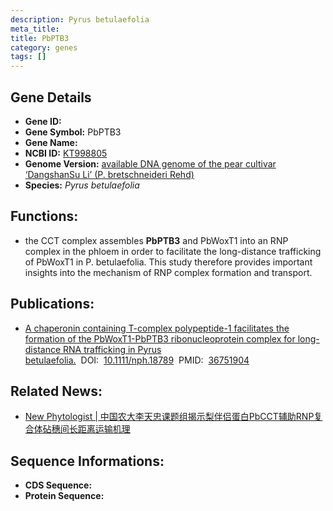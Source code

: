 ```yaml
---
description: Pyrus betulaefolia
meta_title:
title: PbPTB3
category: genes
tags: []
---
```


## Gene Details
- **Gene ID:**	[]()
- **Gene Symbol:** PbPTB3
- **Gene Name:** 
- **NCBI ID:** [KT998805](https://www.ncbi.nlm.nih.gov/gene/?term=KT998805)
- **Genome Version:** [available DNA genome of the pear cultivar ‘DangshanSu Li’ (P. bretschneideri Rehd)]()
- **Species:** *Pyrus betulaefolia*

## Functions:
   - the CCT complex assembles **PbPTB3** and PbWoxT1 into an RNP complex in the phloem in order to facilitate the long-distance trafficking of PbWoxT1 in P. betulaefolia.  This study therefore provides important insights into the mechanism of RNP complex formation and transport.

## Publications:
   - [A chaperonin containing T-complex polypeptide-1 facilitates the formation of the PbWoxT1-PbPTB3 ribonucleoprotein complex for long-distance RNA trafficking in Pyrus betulaefolia.]( https://nph.onlinelibrary.wiley.com/doi/10.1111/nph.18789)&nbsp;&nbsp;DOI:&nbsp;&nbsp;[10.1111/nph.18789](https://nph.onlinelibrary.wiley.com/doi/10.1111/nph.18789)&nbsp;&nbsp;PMID:&nbsp;&nbsp;[36751904](https://pubmed.ncbi.nlm.nih.gov/36751904/)

## Related News:
   - [New Phytologist | 中国农大李天忠课题组揭示梨伴侣蛋白PbCCT辅助RNP复合体砧穗间长距离运输机理](https://mp.weixin.qq.com/s?__biz=Mzg3MDEwNDEyMg==&mid=2247546588&idx=5&sn=66319b011939740605a361eb331aaab8&chksm=6d30bf2f83ffdf78d5e58e206213d7d79b8515d7dff7e1e1d9345725363d3e41cf0ec4868014&scene=27#wechat_redirect)

## Sequence Informations:
- **CDS Sequence:**
- **Protein Sequence:**
